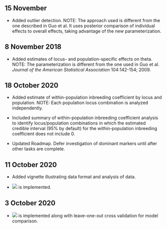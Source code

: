 ## 15 November
- Added outlier detection. NOTE: The approach used is different from
  the one described in Guo et al. It uses posterior comparison of
  individual effects to overall effects, taking advantage of the new
  parameterization.

## 8 November 2018
- Added estimates of locus- and population-specific effects on
  theta. NOTE: The parameterization is different from the one used in
  Guo et al. _Journal of the American Statistical Association_
  104:142-154; 2009.

## 18 October 2020

- Added estimate of within-population inbreeding coefficient by locus
  and population. NOTE: Each population locus combination is analyzed
  independently.
  
- Included summary of within-population inbreeding coefficient
  analysis to identify locus/population combinations in which the
  estimated credible interval (95% by default) for the
  within-population inbreeding coefficient does not include 0.
  
- Updated Roadmap. Defer investigation of dominant markers until after
  other tasks are complete.

## 11 October 2020

- Added vignette illustrating data format and analysis of data. 

- <img
   src="https://render.githubusercontent.com/render/math?math=\theta=0">
   is implemented.

## 3 October 2020

- <img src="https://render.githubusercontent.com/render/math?math=f=0">
   is implemented along with leave-one-out cross validation for model
   comparison.


   
